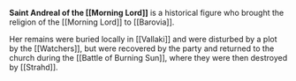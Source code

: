 **Saint Andreal of the [[Morning Lord]]** is a historical figure who brought the religion of the [[Morning Lord]] to [[Barovia]]. 

Her remains were buried locally in [[Vallaki]] and were disturbed by a plot by the [[Watchers]], but were recovered by the party and returned to the church during the [[Battle of Burning Sun]], where they were then destroyed by [[Strahd]].